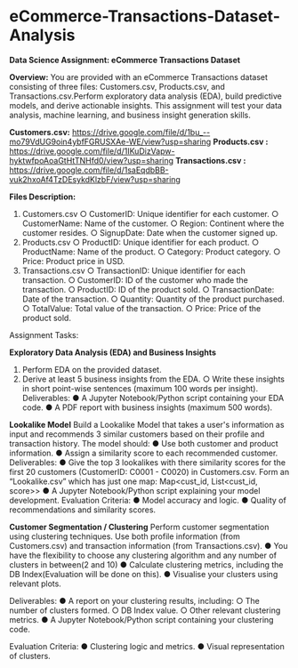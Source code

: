 # eCommerce-Transactions-Dataset-Analysis

**Data Science Assignment: eCommerce Transactions Dataset**

**Overview:**
You are provided with an eCommerce Transactions dataset consisting of three files:
Customers.csv, Products.csv, and Transactions.csv.Perform
exploratory data analysis (EDA), build predictive models, and derive actionable insights. This
assignment will test your data analysis, machine learning, and business insight generation skills.

**Customers.csv:**
https://drive.google.com/file/d/1bu_--mo79VdUG9oin4ybfFGRUSXAe-WE/view?usp=sharing
**Products.csv :**
https://drive.google.com/file/d/1IKuDizVapw-hyktwfpoAoaGtHtTNHfd0/view?usp=sharing
**Transactions.csv :**
https://drive.google.com/file/d/1saEqdbBB-vuk2hxoAf4TzDEsykdKlzbF/view?usp=sharing

**Files Description:**
1. Customers.csv
○ CustomerID: Unique identifier for each customer.
○ CustomerName: Name of the customer.
○ Region: Continent where the customer resides.
○ SignupDate: Date when the customer signed up.
2. Products.csv
○ ProductID: Unique identifier for each product.
○ ProductName: Name of the product.
○ Category: Product category.
○ Price: Product price in USD.
3. Transactions.csv
○ TransactionID: Unique identifier for each transaction.
○ CustomerID: ID of the customer who made the transaction.
○ ProductID: ID of the product sold.
○ TransactionDate: Date of the transaction.
○ Quantity: Quantity of the product purchased.
○ TotalValue: Total value of the transaction.
○ Price: Price of the product sold.

Assignment Tasks:

**Exploratory Data Analysis (EDA) and Business Insights**
1. Perform EDA on the provided dataset.
2. Derive at least 5 business insights from the EDA.
○ Write these insights in short point-wise sentences (maximum 100 words per
insight).
Deliverables:
● A Jupyter Notebook/Python script containing your EDA code.
● A PDF report with business insights (maximum 500 words).

**Lookalike Model**
Build a Lookalike Model that takes a user's information as input and recommends 3 similar
customers based on their profile and transaction history. The model should:
● Use both customer and product information.
● Assign a similarity score to each recommended customer.
Deliverables:
● Give the top 3 lookalikes with there similarity scores for the first 20 customers
(CustomerID: C0001 - C0020) in Customers.csv. Form an “Lookalike.csv” which has
just one map: Map<cust_id, List<cust_id, score>>
● A Jupyter Notebook/Python script explaining your model development.
Evaluation Criteria:
● Model accuracy and logic.
● Quality of recommendations and similarity scores.

**Customer Segmentation / Clustering**
Perform customer segmentation using clustering techniques. Use both profile information
(from Customers.csv) and transaction information (from Transactions.csv).
● You have the flexibility to choose any clustering algorithm and any number of clusters in
between(2 and 10)
● Calculate clustering metrics, including the DB Index(Evaluation will be done on this).
● Visualise your clusters using relevant plots.

Deliverables:
● A report on your clustering results, including:
○ The number of clusters formed.
○ DB Index value.
○ Other relevant clustering metrics.
● A Jupyter Notebook/Python script containing your clustering code.

Evaluation Criteria:
● Clustering logic and metrics.
● Visual representation of clusters.
